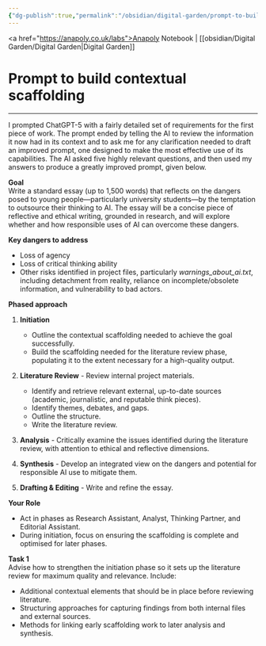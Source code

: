 ```yaml
---
{"dg-publish":true,"permalink":"/obsidian/digital-garden/prompt-to-build-contextual-scaffolding/","created":"2025-08-13T13:45:16.903+01:00","updated":"2025-08-13T15:58:01.256+01:00"}
---
```


<a href="https://anapoly.co.uk/labs">Anapoly Notebook</a> | [[obsidian/Digital Garden/Digital Garden\|Digital Garden]] 

# Prompt to build contextual scaffolding

---
 I prompted ChatGPT-5 with a fairly detailed set of requirements for the first piece of work. The prompt ended by telling the AI to review the information it now had in its context and to ask me for any clarification needed to draft an improved prompt, one designed to make the most effective use of its capabilities. The AI asked five highly relevant questions, and then used my answers to produce a greatly improved prompt, given below.

**Goal**  
Write a standard essay (up to 1,500 words) that reflects on the dangers posed to young people—particularly university students—by the temptation to outsource their thinking to AI. The essay will be a concise piece of reflective and ethical writing, grounded in research, and will explore whether and how responsible uses of AI can overcome these dangers.

**Key dangers to address**
- Loss of agency    
- Loss of critical thinking ability    
- Other risks identified in project files, particularly _warnings_about_ai.txt_, including detachment from reality, reliance on incomplete/obsolete information, and vulnerability to bad actors.

**Phased approach**

1. **Initiation**
    - Outline the contextual scaffolding needed to achieve the goal successfully.        
    - Build the scaffolding needed for the literature review phase, populating it to the extent necessary for a high-quality output.
        
2. **Literature Review**
       - Review internal project materials.
    - Identify and retrieve relevant external, up-to-date sources (academic, journalistic, and reputable think pieces). 
    - Identify themes, debates, and gaps. 
    - Outline the structure. 
    - Write the literature review.
        
3. **Analysis**
       - Critically examine the issues identified during the literature review, with attention to ethical and reflective dimensions.
        
4. **Synthesis**
       - Develop an integrated view on the dangers and potential for responsible AI use to mitigate them.
        
5. **Drafting & Editing**
       - Write and refine the essay.
        

**Your Role**
- Act in phases as Research Assistant, Analyst, Thinking Partner, and Editorial Assistant.   
- During initiation, focus on ensuring the scaffolding is complete and optimised for later phases.
    
**Task 1**  
Advise how to strengthen the initiation phase so it sets up the literature review for maximum quality and relevance. Include:
- Additional contextual elements that should be in place before reviewing literature.    
- Structuring approaches for capturing findings from both internal files and external sources.    
- Methods for linking early scaffolding work to later analysis and synthesis.
    

